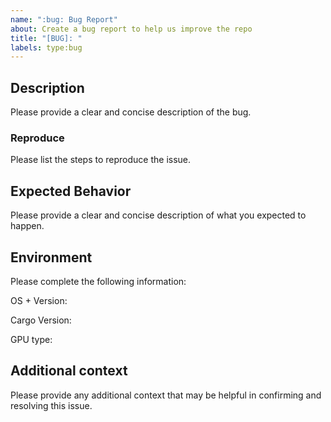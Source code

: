 ```yaml
---
name: ":bug: Bug Report"
about: Create a bug report to help us improve the repo
title: "[BUG]: "
labels: type:bug
---
```


## Description

Please provide a clear and concise description of the bug.

### Reproduce

Please list the steps to reproduce the issue.

## Expected Behavior

Please provide a clear and concise description of what you expected to happen.

## Environment

Please complete the following information:

OS + Version:

Cargo Version:

GPU type:

## Additional context

Please provide any additional context that may be helpful in confirming and resolving this issue.

